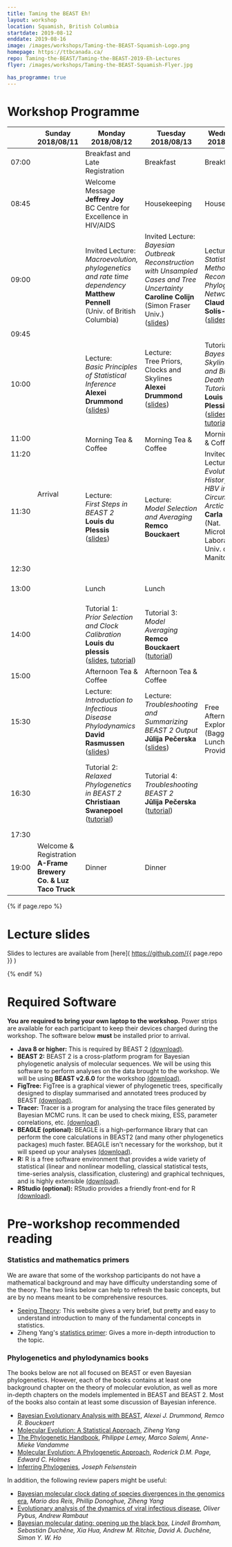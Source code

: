 ```yaml
---
title: Taming the BEAST Eh!
layout: workshop
location: Squamish, British Columbia
startdate: 2019-08-12
enddate: 2019-08-16
image: /images/workshops/Taming-the-BEAST-Squamish-Logo.png
homepage: https://ttbcanada.ca/
repo: Taming-the-BEAST/Taming-the-BEAST-2019-Eh-Lectures
flyer: /images/workshops/Taming-the-BEAST-Squamish-Flyer.jpg

has_programme: true
---
```


# Workshop Programme

<table>
<thead>

<tr>
<th></th>
<th> Sunday <br> 2018/08/11 </th>
<th> Monday <br> 2018/08/12</th>
<th> Tuesday <br> 2018/08/13 </th>
<th> Wednesday <br> 2018/08/14 </th>
<th> Thursday <br> 2018/08/15 </th>
<th> Friday <br> 2018/08/16 </th>
</tr>

</thead>

<tbody>

<tr>
<td> 07:00 </td>
<td rowspan="15" class="padding"> Arrival </td>
<td class="food"> Breakfast and Late Registration </td>
<td class="food"> Breakfast </td>
<td class="food"> Breakfast </td>
<td class="food"> Breakfast </td>
<td class="food"> Breakfast </td>
</tr>

<tr>
<td> 08:45 </td>
<td> Welcome Message<br>
<b>Jeffrey Joy</b> <br>
BC Centre for Excellence in HIV/AIDS </td>
<td> Housekeeping </td>
<td> Housekeeping </td>
<td> Housekeeping </td>
<td> Housekeeping </td>
</tr>

<tr>
<td> 09:00 </td>
<td rowspan="2" class="invited-lecture"> Invited Lecture: <br>
<i>Macroevolution, phylogenetics and rate time dependency</i><br>
<b>Matthew Pennell</b><br>
(Univ. of British Columbia)</td>

<td class="invited-lecture"> Invited Lecture: <br>
<i>Bayesian Outbreak Reconstruction with Unsampled Cases and Tree Uncertainty</i><br>
<b>Caroline Colijn</b> <br>
(Simon Fraser Univ.) <br>
(<a href="https://github.com/Taming-the-BEAST/Taming-the-BEAST-2019-Eh-Lectures/raw/master/2019-08-13_BayesianOutbreakReconstruction.pdf">slides</a>)</td>


<td rowspan="2" class="lecture"> Lecture: <br>
<i>Statistical Methods to Reconstruct Phylogenetic Networks</i><br>
<b> Claudia Solís-Lemus</b><br>
(<a href="https://github.com/Taming-the-BEAST/Taming-the-BEAST-2019-Eh-Lectures/raw/master/2019-08-14_PhylogeneticNetworks.pdf">slides</a>) </td>
<td rowspan="2" class="lecture"> Lecture: <br>
<i>Divergence Time Dating and the Fossilized Birth-Death Model</i> <br>
<b> Joëlle Barido-Sottani</b><br>
(<a href="https://github.com/Taming-the-BEAST/Taming-the-BEAST-2019-Eh-Lectures/raw/master/2019-08-15_FossilizedBirthDeathProcess.pdf">slides</a>) </td>
<td rowspan="2" class="lecture"> Lecture: <br>
<i>Species Trees with StarBeast2</i> <br>
<b> Huw Ogilvie </b> </td>
</tr>

<tr>
<td> 09:45 </td>
<td rowspan="2" class="lecture"> Lecture: <br>
Tree Priors, Clocks and Skylines <br>
<b> Alexei Drummond </b><br>
(<a href="https://github.com/Taming-the-BEAST/Taming-the-BEAST-2019-Eh-Lectures/raw/master/2019-08-13_TreePriorsClocksSkylines.pdf">slides</a>) </td>
</tr>

<tr>
<td> 10:00 </td>
<td class="lecture"> Lecture: <br>
<i>Basic Principles of Statistical Inference</i> <br>
<b> Alexei Drummond </b><br>
(<a href="https://github.com/Taming-the-BEAST/Taming-the-BEAST-2019-Eh-Lectures/raw/master/2019-08-12_BayesianPhylogenetics.pdf">slides</a>) </td>
<!-- <td> </td> -->
<td class="tutorial"> Tutorial 5: <br>
<i>Bayesian Skyline Plot and Birth-Death Skyline Tutorial</i> <br>
<b> Louis du Plessis </b><br>
(<a href="https://github.com/Taming-the-BEAST/Taming-the-BEAST-2019-Eh-Lectures/raw/master/2019-08-14_Skylines.pdf">slides</a>, <a href="/tutorials/Skyline-plots/">tutorial</a>) </td>
 </td>
<td class="tutorial"> Tutorial 6: <br>
<i>Fossilized Birth-Death Model</i> <br>
<b> Joëlle Barido-Sottani </b><br>
(<a href="/tutorials/FBD-tutorial//">tutorial</a>) </td>
<td class="tutorial"> Tutorial 9: <br>
<i>Calibrating Species Trees</i> <br>
<b> Huw Ogilvie </b><br>
(<a href="/tutorials/starbeast2-tutorial/">tutorial</a>) </td>
</tr>

<tr>
<td> 11:00 </td>
<td rowspan="2" class="food"> Morning Tea &amp; Coffee </td>
<td rowspan="2" class="food"> Morning Tea &amp; Coffee </td>
<td class="food"> Morning Tea &amp; Coffee </td>
<td rowspan="2" class="food"> Morning Tea &amp; Coffee </td>
<td rowspan="2" class="food"> Morning Tea &amp; Coffee </td>
</tr>

<tr>
<td> 11:20 </td>
<td rowspan="2" class="invited-lecture">
Invited Lecture: <br>
<i>Evolutionary History of HBV in the Circumpolar Arctic</i> <br>
<b> Carla Oslowy </b> <br>
(Nat. Microbiology Laboratory / Univ. of Manitoba) </td>
</tr>

<tr>
<td> 11:30 </td>
<td rowspan="2" class="lecture"> Lecture: <br>
<i>First Steps in BEAST&nbsp;2</i> <br>
<b> Louis du Plessis </b><br>
(<a href="https://github.com/Taming-the-BEAST/Taming-the-BEAST-2019-Eh-Lectures/raw/master/2019-08-12_Beast2Intro.pdf">slides</a>) </td>
<td rowspan="2" class="lecture"> Lecture: <br>
<i>Model Selection and Averaging</i> <br>
<b> Remco Bouckaert </b> </td>
<td rowspan="2" class="lecture"> Lecture: <br>
<i>Structured Coalescent Approximations</i> <br>
<b> David Rasmussen </b><br>
(<a href="https://github.com/Taming-the-BEAST/Taming-the-BEAST-2019-Eh-Lectures/raw/master/2019-08-15_StructuredModels.pdf">slides</a>)
</td>
<td rowspan="2" class="invited-lecture"> Invited Lecture: <br>
<i>Phylogenetic inferences for Big Data</i> <br>
<b> Claudia Solís-Lemus </b> <br>
(Emory Univ.) </td>
</tr>

<tr>
<td> 12:30 </td>
<td rowspan="8"> Free Afternoon for Exploring <br>
(Bagged Lunch Provided) </td>
</tr>

<tr>
<td> 13:00 </td>
<td class="food"> Lunch </td>
<td class="food"> Lunch </td>
<td class="food"> Lunch <br>
<b> Quest University </b> </td>
<td class="food"> Lunch <br>
<b> Quest University </b> </td>
</tr>

<tr>
<td> 14:00 </td>
<td class="tutorial"> Tutorial 1: <br>
<i>Prior Selection and Clock Calibration</i> <br>
<b> Louis du plessis </b><br>
(<a href="https://github.com/Taming-the-BEAST/Taming-the-BEAST-2019-Eh-Lectures/raw/master/2019-08-12_SettingPriors.pdf">slides</a>, <a href="/tutorials/Prior-selection/">tutorial</a>) </td>
 </td>
<td class="tutorial"> Tutorial 3: <br>
<i>Model Averaging</i> <br>
<b> Remco Bouckaert </b><br>
(<a href="/tutorials/Substitution-model-averaging/">tutorial</a>) </td>
<td class="tutorial"> Tutorial 7: <br>
<i>Phylogeography in BEAST&nbsp;2</i> <br>
<b> Remco Bouckaert </b><br>
(<a href="/tutorials/MASCOT-tutorial/">tutorial</a>) </td>
<td> Troubleshooting Personal Projects and Closing Remarks </td>
</tr>

<tr>
<td> 15:00 </td>
<td class="food"> Afternoon Tea &amp; Coffee </td>
<td class="food"> Afternoon Tea &amp; Coffee </td>
<td class="food"> Afternoon Tea &amp; Coffee </td>
<td class="food"> Afternoon Tea &amp; Coffee </td>
</tr>

<tr>
<td> 15:30 </td>
<td class="lecture"> Lecture: <br>
<i>Introduction to Infectious Disease Phylodynamics</i> <br>
<b> David Rasmussen </b><br>
(<a href="https://github.com/Taming-the-BEAST/Taming-the-BEAST-2019-Eh-Lectures/raw/master/2019-08-12_InfectiousDiseasePhylodynamics.pdf">slides</a>)
</td>
<td class="lecture"> Lecture: <br>
<i>Troubleshooting and Summarizing BEAST&nbsp;2 Output</i> <br>
<b> Jūlija Pečerska </b><br>
(<a href="https://github.com/Taming-the-BEAST/Taming-the-BEAST-2019-Eh-Lectures/raw/master/2019-08-13_Troubleshooting.pdf">slides</a>)</td>
<td class="lecture"> Lecture: <br>
<i>Advanced Birth-Death Models</i> <br>
<b> Jūlija Pečerska </b> </td>
<td rowspan="4" class="padding"> Departure </td>
</tr>

<tr>
<td> 16:30 </td>
<td class="tutorial"> Tutorial 2: <br>
<i>Relaxed Phylogenetics in BEAST&nbsp;2</i> <br>
<b> Christiaan Swanepoel </b><br>
(<a href="/tutorials/Introduction-to-BEAST2/">tutorial</a>) </td>
<td class="tutorial"> Tutorial 4: <br>
<i>Troubleshooting BEAST&nbsp;2</i> <br>
<b> Jūlija Pečerska </b><br>
(<a href="/tutorials/Troubleshooting/">tutorial</a>)</td>
<td class="tutorial"> Tutorial 8: <br>
<i>Population Structure using the Multitype Birth-Death Model</i> <br>
<b> Jūlija Pečerska </b><br>
(<a href="/tutorials/Structured-birth-death-model/">tutorial</a>)</td>
</tr>

<tr>
<td> 17:30 </td>
<td class="padding"></td>
<td class="padding"></td>
<td class="padding"></td>
</tr>

<tr>
<td> 19:00 </td>
<td class="food"> Welcome &amp; Registration <br>
<b> A-Frame Brewery Co. &amp; Luz Taco Truck </b> </td>
<td class="food"> Dinner </td>
<td class="food"> Dinner </td>
<td class="food"> Dinner <br>
<b> Howe Sound Brewery </b> </td>
</tr>

</tbody>
</table>

{% if page.repo %}

# Lecture slides

Slides to lectures are available from [here]( https://github.com/{{ page.repo }} )

{% endif %}


# Required Software

**You are required to bring your own laptop to the workshop.** Power strips are available for each participant to keep their devices charged during the workshop. The software below **must** be installed prior to arrival. 

- **Java 8 or higher:** This is required by BEAST&nbsp;2 [(download)](http://java.com/download).
- **BEAST&nbsp;2:** BEAST&nbsp;2 is a cross-platform program for Bayesian phylogenetic analysis of molecular sequences. We will be using this software to perform analyses on the data brought to the workshop. We will be using **BEAST v2.6.0** for the workshop [(download)](http://beast2.org/).
- **FigTree:** FigTree is a graphical viewer of phylogenetic trees, specifically designed to display summarised and annotated trees produced by BEAST [(download)](https://github.com/rambaut/figtree/releases/latest).
- **Tracer:** Tracer is a program for analysing the trace files generated by Bayesian MCMC runs. It can be used to check mixing, ESS, parameter correlations, etc. [(download)](http://beast.community/tracer).
- **BEAGLE (optional):** BEAGLE is a high-performance library that can perform the core calculations in BEAST2 (and many other phylogenetics packages) much faster. BEAGLE isn't necessary for the workshop, but it will speed up your analyses [(download)](https://github.com/beagle-dev/beagle-lib).
- **R:** R is a free software environment that provides a wide variety of statistical (linear and nonlinear modelling, classical statistical tests, time-series analysis, classification, clustering) and graphical techniques, and is highly extensible [(download)](https://www.r-project.org/).
- **RStudio (optional):** RStudio provides a friendly front-end for R [(download)](https://www.rstudio.com/).


# Pre-workshop recommended reading


### Statistics and mathematics primers

We are aware that some of the workshop participants do not have a mathematical background and may have difficulty understanding some of the theory. The two links below can help to refresh the basic concepts, but are by no means meant to be comprehensive resources.

- [Seeing Theory](http://students.brown.edu/seeing-theory/index.html): This website gives a very brief, but pretty and easy to understand introduction to many of the fundamental concepts in statistics. 
- Ziheng Yang's [statistics primer](http://abacus.gene.ucl.ac.uk/PPS/PrimerProbabilityStatistics.pdf): Gives a more in-depth introduction to the topic.

### Phylogenetics and phylodynamics books

The books below are not all focused on BEAST or even Bayesian phylogenetics. However, each of the books contains at least one background chapter on the theory of molecular evolution, as well as more in-depth chapters on the models implemented in BEAST and BEAST&nbsp;2. Most of the books also contain at least some discussion of Bayesian inference.

- [Bayesian Evolutionary Analysis with BEAST](https://www.beast2.org/book/), _Alexei J. Drummond, Remco R. Bouckaert_
- [Molecular Evolution: A Statistical Approach](http://abacus.gene.ucl.ac.uk/MESA/), _Ziheng Yang_
- [The Phylogenetic Handbook](http://www.cambridge.org/catalogue/catalogue.asp?isbn=9780521877107), _Philippe Lemey, Marco Salemi, Anne-Mieke Vandamme_
- [Molecular Evolution: A Phylogenetic Approach](http://eu.wiley.com/WileyCDA/WileyTitle/productCd-0865428891.html), _Roderick D.M. Page, Edward C. Holmes_
- [Inferring Phylogenies](https://www.amazon.co.uk/Inferring-Phylogenies-Joseph-Felsenstein/dp/0878931775), _Joseph Felsenstein_

In addition, the following review papers might be useful:

- [Bayesian molecular clock dating of species divergences in the genomics era](https://www.nature.com/articles/nrg.2015.8), _Mario dos Reis, Phillip Donoghue, Ziheng Yang_
- [Evolutionary analysis of the dynamics of viral infectious disease](https://www.nature.com/articles/nrg2583), _Oliver Pybus, Andrew Rambaut_
- [Bayesian molecular dating: opening up the black box](https://onlinelibrary.wiley.com/doi/abs/10.1111/brv.12390), _Lindell Bromham, Sebastián Duchêne, Xia Hua, Andrew M. Ritchie, David A. Duchêne, Simon Y. W. Ho_
